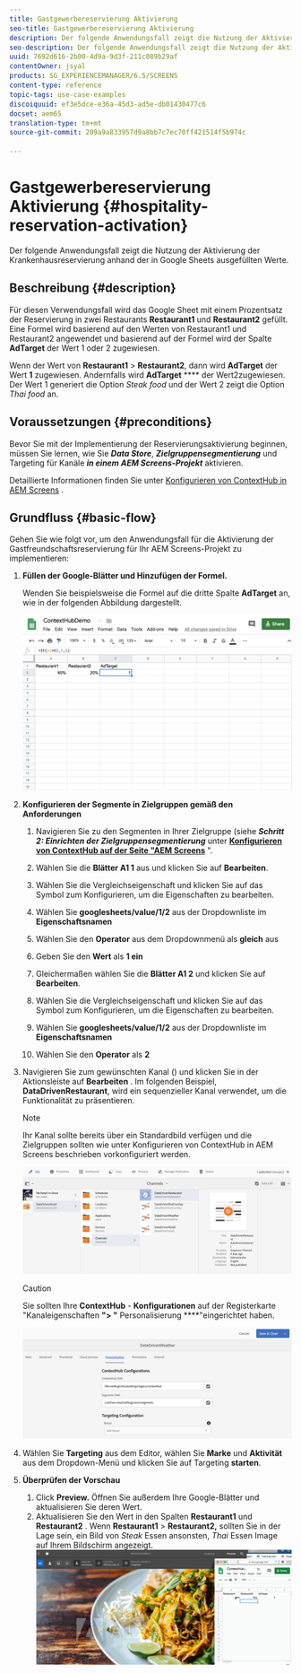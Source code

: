 ```yaml
---
title: Gastgewerbereservierung Aktivierung
seo-title: Gastgewerbereservierung Aktivierung
description: Der folgende Anwendungsfall zeigt die Nutzung der Aktivierung der Krankenhausreservierung anhand der in Google Sheets ausgefüllten Werte.
seo-description: Der folgende Anwendungsfall zeigt die Nutzung der Aktivierung der Krankenhausreservierung anhand der in Google Sheets ausgefüllten Werte.
uuid: 7692d616-2b00-4d9a-9d3f-211c089b29af
contentOwner: jsyal
products: SG_EXPERIENCEMANAGER/6.5/SCREENS
content-type: reference
topic-tags: use-case-examples
discoiquuid: ef3e5dce-e36a-45d3-ad5e-db01430477c6
docset: aem65
translation-type: tm+mt
source-git-commit: 209a9a833957d9a8bb7c7ec70ff421514f5b974c

---
```



#  Gastgewerbereservierung Aktivierung {#hospitality-reservation-activation}

Der folgende Anwendungsfall zeigt die Nutzung der Aktivierung der Krankenhausreservierung anhand der in Google Sheets ausgefüllten Werte.

## Beschreibung {#description}

Für diesen Verwendungsfall wird das Google Sheet mit einem Prozentsatz der Reservierung in zwei Restaurants **Restaurant1** und **Restaurant2** gefüllt. Eine Formel wird basierend auf den Werten von Restaurant1 und Restaurant2 angewendet und basierend auf der Formel wird der Spalte **AdTarget** der Wert 1 oder 2 zugewiesen.

Wenn der Wert von **Restaurant1** &gt; **Restaurant2**, dann wird **AdTarget** der Wert **1** zugewiesen. Andernfalls wird **AdTarget** **** der Wert2zugewiesen. Der Wert 1 generiert die Option *Steak food* und der Wert 2 zeigt die Option *Thai food* an.

## Voraussetzungen {#preconditions}

Bevor Sie mit der Implementierung der Reservierungsaktivierung beginnen, müssen Sie lernen, wie Sie ***Data Store***, ***Zielgruppensegmentierung*** und Targeting für Kanäle ***in einem AEM Screens-Projekt*** aktivieren.

Detaillierte Informationen finden Sie unter [Konfigurieren von ContextHub in AEM Screens](configuring-context-hub.md) .

## Grundfluss {#basic-flow}

Gehen Sie wie folgt vor, um den Anwendungsfall für die Aktivierung der Gastfreundschaftsreservierung für Ihr AEM Screens-Projekt zu implementieren:

1. **Füllen der Google-Blätter und Hinzufügen der Formel.**

   Wenden Sie beispielsweise die Formel auf die dritte Spalte **AdTarget** an, wie in der folgenden Abbildung dargestellt.

   ![screen_shot_2019-04-29at94132am](assets/screen_shot_2019-04-29at94132am.png)

1. **Konfigurieren der Segmente in Zielgruppen gemäß den Anforderungen**

   1. Navigieren Sie zu den Segmenten in Ihrer Zielgruppe (siehe ***Schritt 2: Einrichten der Zielgruppensegmentierung*** unter **[Konfigurieren von ContextHub auf der Seite "AEM Screens](configuring-context-hub.md)** ".

   1. Wählen Sie die **Blätter A1 1** aus und klicken Sie auf **Bearbeiten**.

   1. Wählen Sie die Vergleichseigenschaft und klicken Sie auf das Symbol zum Konfigurieren, um die Eigenschaften zu bearbeiten.
   1. Wählen Sie **googlesheets/value/1/2** aus der Dropdownliste im **Eigenschaftsnamen**

   1. Wählen Sie den **Operator** aus dem Dropdownmenü als **gleich** aus

   1. Geben Sie den **Wert** als **1 ein**

   1. Gleichermaßen wählen Sie die **Blätter A1 2** und klicken Sie auf **Bearbeiten**.

   1. Wählen Sie die Vergleichseigenschaft und klicken Sie auf das Symbol zum Konfigurieren, um die Eigenschaften zu bearbeiten.
   1. Wählen Sie **googlesheets/value/1/2** aus der Dropdownliste im **Eigenschaftsnamen**

   1. Wählen Sie den **Operator** als **2**

1. Navigieren Sie zum gewünschten Kanal () und klicken Sie in der Aktionsleiste auf **Bearbeiten** . Im folgenden Beispiel, **DataDrivenRestaurant**, wird ein sequenzieller Kanal verwendet, um die Funktionalität zu präsentieren.

   >[!NOTE]
   >
   >Ihr Kanal sollte bereits über ein Standardbild verfügen und die Zielgruppen sollten wie unter Konfigurieren von ContextHub in AEM Screens beschrieben vorkonfiguriert werden[](configuring-context-hub.md).

   ![screen_shot_2019-05-08at14652pm](assets/screen_shot_2019-05-08at14652pm.png)

   >[!CAUTION]
   >
   >Sie sollten Ihre **ContextHub** - **Konfigurationen** auf der Registerkarte "Kanaleigenschaften **"&gt; "** Personalisierung ****"eingerichtet haben.

   ![screen_shot_2019-05-08at114106am](assets/screen_shot_2019-05-08at114106am.png)

1. Wählen Sie **Targeting** aus dem Editor, wählen Sie **Marke** und **Aktivität** aus dem Dropdown-Menü und klicken Sie auf Targeting **starten**.
1. **Überprüfen der Vorschau**

   1. Click **Preview.** Öffnen Sie außerdem Ihre Google-Blätter und aktualisieren Sie deren Wert.
   1. Aktualisieren Sie den Wert in den Spalten **Restaurant1** und **Restaurant2** . Wenn **Restaurant1** &gt; **Restaurant2,** sollten Sie in der Lage sein, ein Bild von *Steak* Essen ansonsten, *Thai* Essen Image auf Ihrem Bildschirm angezeigt.
   ![result5](assets/result5.gif)

